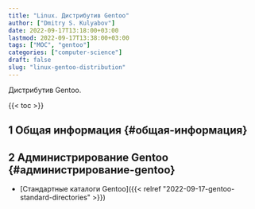 ```yaml
---
title: "Linux. Дистрибутив Gentoo"
author: ["Dmitry S. Kulyabov"]
date: 2022-09-17T13:18:00+03:00
lastmod: 2022-09-17T13:38:00+03:00
tags: ["MOC", "gentoo"]
categories: ["computer-science"]
draft: false
slug: "linux-gentoo-distribution"
---
```


Дистрибутив Gentoo.

<!--more-->

{{< toc >}}


## <span class="section-num">1</span> Общая информация {#общая-информация}


## <span class="section-num">2</span> Администрирование Gentoo {#администрирование-gentoo}

-   [Стандартные каталоги Gentoo]({{< relref "2022-09-17-gentoo-standard-directories" >}})

